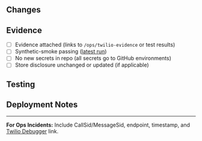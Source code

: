 ## Changes

<!-- Brief description of what changed -->

## Evidence

- [ ] Evidence attached (links to `/ops/twilio-evidence` or test results)
- [ ] Synthetic-smoke passing ([latest run](https://github.com/apex-business-systems/tradeline247/actions/workflows/synthetic-smoke.yml))
- [ ] No new secrets in repo (all secrets go to GitHub environments)
- [ ] Store disclosure unchanged or updated (if applicable)

## Testing

<!-- How was this tested? -->

## Deployment Notes

<!-- Any special deployment considerations? -->

---

**For Ops Incidents:** Include CallSid/MessageSid, endpoint, timestamp, and [Twilio Debugger](https://console.twilio.com/us1/monitor/debugger) link.
